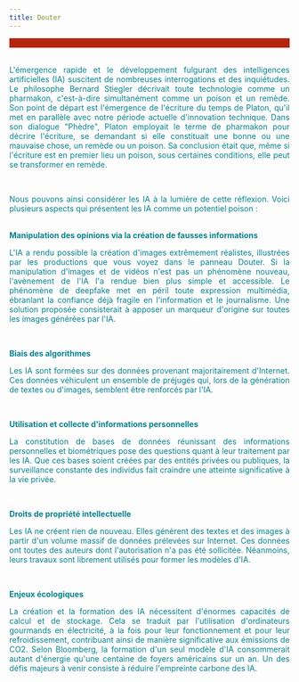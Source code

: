 ```yaml
---
title: Douter
---
```

<div style="background-color:#b5240e"><br></div>
</br>
<font color="#08828f"><p  style="text-align: justify">L'émergence rapide et le développement fulgurant des intelligences artificielles (IA) suscitent de nombreuses interrogations et des inquiétudes. Le philosophe Bernard Stiegler décrivait toute technologie comme un pharmakon, c'est-à-dire simultanément comme un poison et un remède. Son point de départ est l'émergence de l'écriture du temps de Platon, qu'il met en parallèle avec notre période actuelle d'innovation technique. Dans son dialogue "Phèdre", Platon employait le terme de pharmakon pour décrire l'écriture, se demandant si elle constituait une bonne ou une mauvaise chose, un remède ou un poison. Sa conclusion était que, même si l'écriture est en premier lieu un poison, sous certaines conditions, elle peut se transformer en remède.</p>
<br>
<p  style="text-align: justify">Nous pouvons ainsi considérer les IA à la lumière de cette réflexion. Voici plusieurs aspects qui présentent les IA comme un potentiel poison :</p>
<br>
<b>Manipulation des opinions via la création de fausses informations </b>
<br>
<p  style="text-align: justify">L'IA a rendu possible la création d'images extrêmement réalistes, illustrées par les productions que vous voyez dans le panneau Douter. Si la manipulation d'images et de vidéos n'est pas un phénomène nouveau, l'avènement de l'IA l'a rendue bien plus simple et accessible. Le phénomène de deepfake met en péril toute expression multimédia, ébranlant la confiance déjà fragile en l'information et le journalisme. Une solution proposée consisterait à apposer un marqueur d'origine sur toutes les images générées par l'IA.</p><br>


<b>Biais des algorithmes</b>
<br>
<p  style="text-align: justify">Les IA sont formées sur des données provenant majoritairement d'Internet. Ces données véhiculent un ensemble de préjugés qui, lors de la génération de textes ou d'images, semblent être renforcés par l'IA.</p><br>


<b>Utilisation et collecte d'informations personnelles</b>
<br>
<p  style="text-align: justify">La constitution de bases de données réunissant des informations personnelles et biométriques pose des questions quant à leur traitement par les IA. Que ces bases soient créées par des entités privées ou publiques, la surveillance constante des individus fait craindre une atteinte significative à la vie privée.</p><br>

<b>Droits de propriété intellectuelle</b>
<br>
<p style="text-align: justify">Les IA ne créent rien de nouveau. Elles génèrent des textes et des images à partir d'un volume massif de données prélevées sur Internet. Ces données ont toutes des auteurs dont l'autorisation n'a pas été sollicitée. Néanmoins, leurs travaux sont librement utilisés pour former les modèles d'IA.</p><br>

<b>Enjeux écologiques</b>
<br>
<p  style="text-align: justify">La création et la formation des IA nécessitent d'énormes capacités de calcul et de stockage. Cela se traduit par l'utilisation d'ordinateurs gourmands en électricité, à la fois pour leur fonctionnement et pour leur refroidissement, contribuant ainsi de manière significative aux émissions de CO2. Selon Bloomberg, la formation d'un seul modèle d'IA consommerait autant d'énergie qu'une centaine de foyers américains sur un an. Un des défis majeurs à venir consiste à réduire l'empreinte carbone des IA.</p></font>